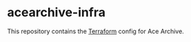 # acearchive-infra

This repository contains the [Terraform](https://www.terraform.io/) config for
Ace Archive.
